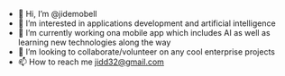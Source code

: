 - 👋 Hi, I’m @jidemobell
- 👀 I’m interested in applications development and artificial intelligence
- 🌱 I’m currently working ona mobile app which includes AI as well as learning new technologies along the way
- 💞️ I’m looking to collaborate/volunteer on any cool enterprise projects
- 📫 How to reach me jidd32@gmail.com

<!---
jidemobell/jidemobell is a ✨ special ✨ repository because its `README.md` (this file) appears on your GitHub profile.
You can click the Preview link to take a look at your changes.
--->
